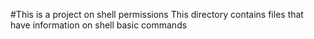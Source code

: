 #This is a project on shell permissions
This directory contains files that have information on shell basic commands
